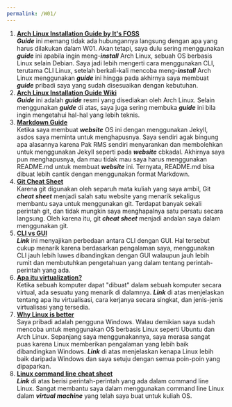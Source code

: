 ```yaml
---
permalink: /W01/
---
```


1. **[Arch Linux Installation Guide by It's FOSS](https://itsfoss.com/install-arch-linux/)**  
   ***Guide*** ini memang tidak ada hubungannya langsung dengan apa yang harus dilakukan dalam W01. Akan tetapi, saya dulu
   sering menggunakan ***guide*** ini apabila ingin meng-***install*** Arch Linux, sebuah OS berbasis Linux selain Debian.
   Saya jadi lebih mengerti cara menggunakan CLI, terutama CLI Linux, setelah berkali-kali mencoba meng-***install***
   Arch Linux menggunakan ***guide*** ini hingga pada akhirnya saya membuat ***guide*** pribadi saya yang sudah disesuaikan
   dengan kebutuhan.
2. **[Arch Linux Installation Guide Wiki](https://wiki.archlinux.org/index.php/installation_guide)**  
   ***Guide*** ini adalah ***guide*** resmi yang disediakan oleh Arch Linux. Selain menggunakan ***guide*** di atas, saya
   juga sering membuka ***guide*** ini bila ingin mengetahui hal-hal yang lebih teknis.
3. **[Markdown Guide](https://www.markdownguide.org/)**  
   Ketika saya membuat ***website*** OS ini dengan menggunakan Jekyll, asdos saya meminta untuk menghapusnya. Saya sendiri agak
   bingung apa alasannya karena Pak RMS sendiri menyarankan dan membolehkan untuk menggunakan Jekyll seperti pada ***website***
   cbkadal. Akhirnya saya pun menghapusnya, dan mau tidak mau saya harus menggunakan README.md untuk membuat ***website*** ini.
   Ternyata, README.md bisa dibuat lebih cantik dengan menggunakan format Markdown.
4. **[Git Cheat Sheet](https://education.github.com/git-cheat-sheet-education.pdf)**  
   Karena git digunakan oleh separuh mata kuliah yang saya ambil, Git ***cheat sheet*** menjadi salah satu website yang menarik sekaligus membantu saya untuk menggunakan git. Terdapat banyak sekali perintah git, dan tidak mungkin saya menghapalnya satu
   persatu secara langsung. Oleh karena itu, git ***cheat sheet*** menjadi andalan saya dalam menggunakan git.
5. **[CLI vs GUI](https://www.computerhope.com/issues/ch000619.htm#:~:text=Because%20a%20GUI%20is%20visually,GUI%20faster%20than%20a%20CLI.&text=Users%20have%20a%20good%20bit,in%20a%20command%20line%20interface.&text=Command%20line%20users%20only%20need,often%20resulting%20in%20faster%20performance.)**  
   ***Link*** ini menyajikan perbedaan antara CLI dengan GUI. Hal tersebut cukup menarik karena berdasarkan pengalaman saya,
   menggunakan CLI jauh lebih luwes dibandingkan dengan GUI walaupun jauh lebih rumit dan membutuhkan pengetahuan yang dalam
   tentang perintah-perintah yang ada.
6. **[Apa itu virtualization?](https://www.ibm.com/cloud/learn/virtualization-a-complete-guide)**  
   Ketika sebuah komputer dapat "dibuat" dalam sebuah komputer secara virtual, ada sesuatu yang menarik di dalamnya. ***Link***
   di atas menjelaskan tentang apa itu virtualisasi, cara kerjanya secara singkat, dan jenis-jenis virtualisasi yang tersedia.
7. **[Why Linux is better](https://itsfoss.com/linux-better-than-windows/)**  
   Saya pribadi adalah pengguna Windows. Walau demikian saya sudah mencoba untuk menggunakan OS berbasis Linux seperti
   Ubuntu dan Arch Linux. Sepanjang saya menggunakannya, saya merasa sangat puas karena Linux memberikan pengalaman yang lebih
   baik dibandingkan Windows. ***Link*** di atas menjelaskan kenapa Linux lebih baik daripada Windows dan saya setuju dengan
   semua poin-poin yang dipaparkan.
8. **[Linux command line cheat sheet](https://www.linuxtrainingacademy.com/linux-commands-cheat-sheet/)**  
   ***Link*** di atas berisi perintah-perintah yang ada dalam command line Linux. Sangat membantu saya dalam menggunakan command
   line Linux dalam ***virtual machine*** yang telah saya buat untuk kuliah OS.
